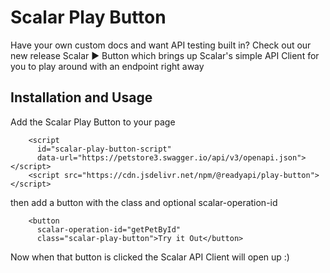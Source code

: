 # Scalar Play Button

Have your own custom docs and want API testing built in? Check out our new release Scalar ▶️ Button which brings up Scalar's simple API Client for you to play around with an endpoint right away

## Installation and Usage

Add the Scalar Play Button to your page

```
    <script
      id="scalar-play-button-script"
      data-url="https://petstore3.swagger.io/api/v3/openapi.json"></script>
    <script src="https://cdn.jsdelivr.net/npm/@readyapi/play-button"></script>
```

then add a button with the class and optional scalar-operation-id

```
    <button
      scalar-operation-id="getPetById"
      class="scalar-play-button">Try it Out</button>

```

Now when that button is clicked the Scalar API Client will open up :)
